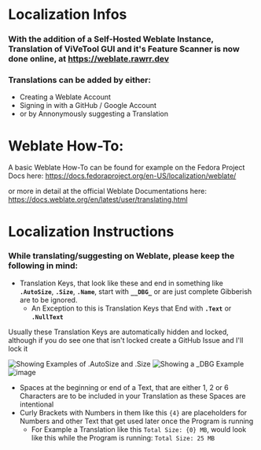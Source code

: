# Localization Infos

### With the addition of a Self-Hosted Weblate Instance, Translation of ViVeTool GUI and it's Feature Scanner is now done online, at https://weblate.rawrr.dev

### Translations can be added by either:

- Creating a Weblate Account
- Signing in with a GitHub / Google Account
- or by Annonymously suggesting a Translation


# Weblate How-To:

A basic Weblate How-To can be found for example on the Fedora Project Docs here: https://docs.fedoraproject.org/en-US/localization/weblate/

or more in detail at the official Weblate Documentations here: https://docs.weblate.org/en/latest/user/translating.html


# Localization Instructions

### While translating/suggesting on Weblate, please keep the following in mind:

-  Translation Keys, that look like these and end in something like **`.AutoSize`**, **`.Size`**, **`.Name`**, start with **`__DBG_`** or are just complete Gibberish are to be ignored.
   - An Exception to this is Translation Keys that End with **`.Text`** or **`.NullText`**

Usually these Translation Keys are automatically hidden and locked, although if you do see one that isn't locked create a GitHub Issue and I'll lock it

![Showing Examples of .AutoSize and .Size](https://github.com/PeterStrick/ViVeTool-GUI/assets/60312421/d4a9d4dd-a922-4a08-87ea-6adc9b453a7f) ![Showing a __DBG_ Example](https://github.com/PeterStrick/ViVeTool-GUI/assets/60312421/e74f51db-b432-430d-af31-8e0fdf82d3fc)
![image](https://github.com/PeterStrick/ViVeTool-GUI/assets/60312421/c15a5126-a413-40fa-9094-0c16bb63f67f)

- Spaces at the beginning or end of a Text, that are either 1, 2 or 6 Characters are to be included in your Translation as these Spaces are intentional
- Curly Brackets with Numbers in them like this `{4}` are placeholders for Numbers and other Text that get used later once the Program is running
  - For Example a Translation like this `Total Size: {0} MB`, would look like this while the Program is running: `Total Size: 25 MB` 
